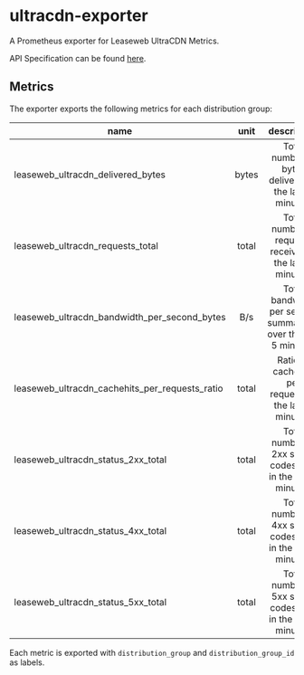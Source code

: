 # ultracdn-exporter

A Prometheus exporter for Leaseweb UltraCDN Metrics.

API Specification can be found [here](https://portal.leasewebultracdn.com/apidoc.html).

## Metrics

The exporter exports the following metrics for each distribution group:

| name                | unit | description |
|---------------------|:----:|:-----------:|
|leaseweb_ultracdn_delivered_bytes       |bytes |Total number of bytes delivered in the last 5 minutes.        |
|leaseweb_ultracdn_requests_total        |total |Total number of requests received in the last 5 minutes.      |
|leaseweb_ultracdn_bandwidth_per_second_bytes         |B/s   |Total bandwidth per second summarized over the last 5 minutes.|
|leaseweb_ultracdn_cachehits_per_requests_ratio    |total |Ratio of cachehits per requests in the last 5 minutes.        |
|leaseweb_ultracdn_status_2xx_total |total |Total number of 2xx status codes sent in the last 5 minutes.  |
|leaseweb_ultracdn_status_4xx_total |total |Total number of 4xx status codes sent in the last 5 minutes.  |
|leaseweb_ultracdn_status_5xx_total |total |Total number of 5xx status codes sent in the last 5 minutes.  |

Each metric is exported with `distribution_group` and `distribution_group_id` as labels.